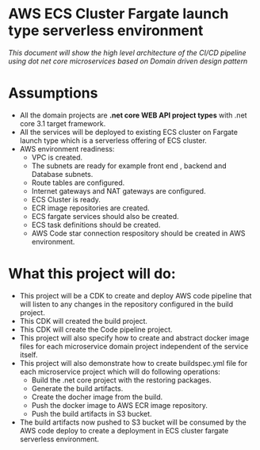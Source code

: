 # AWS ECS Cluster Fargate launch type serverless environment
*This document will show the high level architecture of the CI/CD pipeline using dot net core microservices based on Domain driven design pattern*

# Assumptions
* All the domain projects are **.net core WEB API project types** with .net core 3.1 target framework.
* All the services will be deployed to existing ECS cluster on Fargate launch type which is a serverless offering of ECS cluster.
* AWS environment readiness:
  * VPC is created.
  * The subnets are ready for example front end , backend and Database subnets.
  * Route tables are configured.
  * Internet gateways and NAT gateways are configured.
  * ECS Cluster is ready.
  * ECR image repositories are created.
  * ECS fargate services should also be created.
  * ECS task definitions should be created.
  * AWS Code star connection respository should be created in AWS environment.

# What this project will do:
* This project will be a CDK to create and deploy AWS code pipeline that will listen to any changes in the repository configured in the build project.
* This CDK will created the build project.
* This CDK will create the Code pipeline project.
* This project will also specify how to create and abstract docker image files for each microservice domain project independent of the service itself.
* This project will also demonstrate how to create buildspec.yml file for each microservice project which will do following operations:
  * Build the .net core project with the restoring packages.
  * Generate the build artifacts.
  * Create the docher image from the build.
  * Push the docker image to AWS ECR image repository.
  * Push the build artifacts in S3 bucket.
* The build artifacts now pushed to S3 bucket will be consumed by the AWS code deploy to create a deployment in ECS cluster fargate serverless environment.

